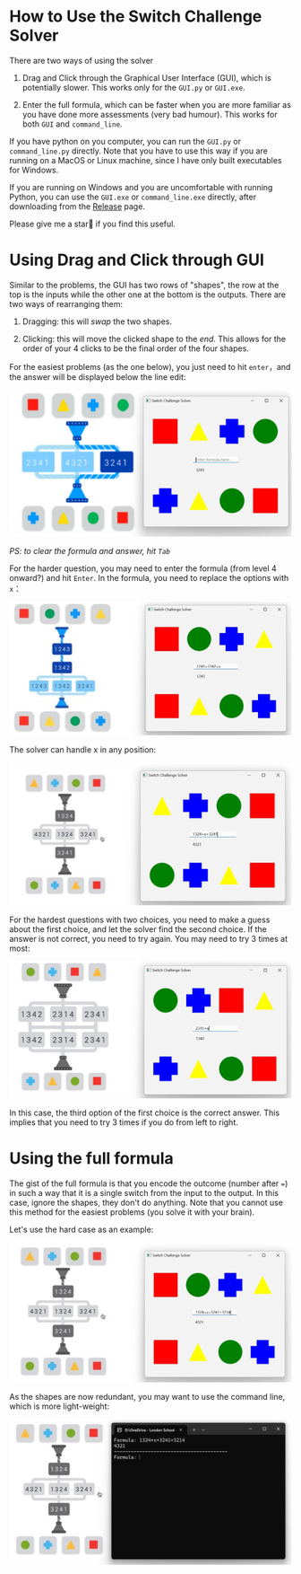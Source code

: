# How to Use the Switch Challenge Solver

There are two ways of using the solver

1.  Drag and Click through the Graphical User Interface (GUI), which is potentially slower. This works only for the `GUI.py` or `GUI.exe`.

2.  Enter the full formula, which can be faster when you are more familiar as you have done more assessments (very bad humour). This works for both `GUI` and `command_line`.

If you have python on you computer, you can run the `GUI.py` or `command_line.py` directly. Note that you have to use this way if you are running on a MacOS or Linux machine, since I have only built executables for Windows.

If you are running on Windows and you are uncomfortable with running Python, you can use the `GUI.exe` or `command_line.exe` directly, after downloading from the [Release](https://github.com/kv9898/switch_challenge_solver/releases) page.

Please give me a star🌟 if you find this useful.

# Using Drag and Click through GUI

Similar to the problems, the GUI has two rows of "shapes", the row at the top is the inputs while the other one at the bottom is the outputs. There are two ways of rearranging them:

1.  Dragging: this will *swap* the two shapes.

2.  Clicking: this will move the clicked shape to the *end*. This allows for the order of your 4 clicks to be the final order of the four shapes.

For the easiest problems (as the one below), you just need to hit `enter`，and the answer will be displayed below the line edit:

![Easy problem](img/level1.png)

*PS: to clear the formula and answer, hit `Tab`*

For the harder question, you may need to enter the formula (from level 4 onward?) and hit `Enter`. In the formula, you need to replace the options with `x`：

![Medium problem](img/level4.png)

The solver can handle x in any position:

![Hard problem](img/level9.png)

For the hardest questions with two choices, you need to make a guess about the first choice, and let the solver find the second choice. If the answer is not correct, you need to try again. You may need to try 3 times at most:

![Hardest problem](img/level11.png)

In this case, the third option of the first choice is the correct answer. This implies that you need to try 3 times if you do from left to right.

# Using the full formula

The gist of the full formula is that you encode the outcome (number after `=`) in such a way that it is a single switch from the input to the output. In this case, ignore the shapes, they don't do anything. Note that you cannot use this method for the easiest problems (you solve it with your brain).

Let's use the hard case as an example:

![Full Formula with GUI](img/ff_GUI.png)

As the shapes are now redundant, you may want to use the command line, which is more light-weight:

![Full Formula with command line](img/ff_cl.png)

